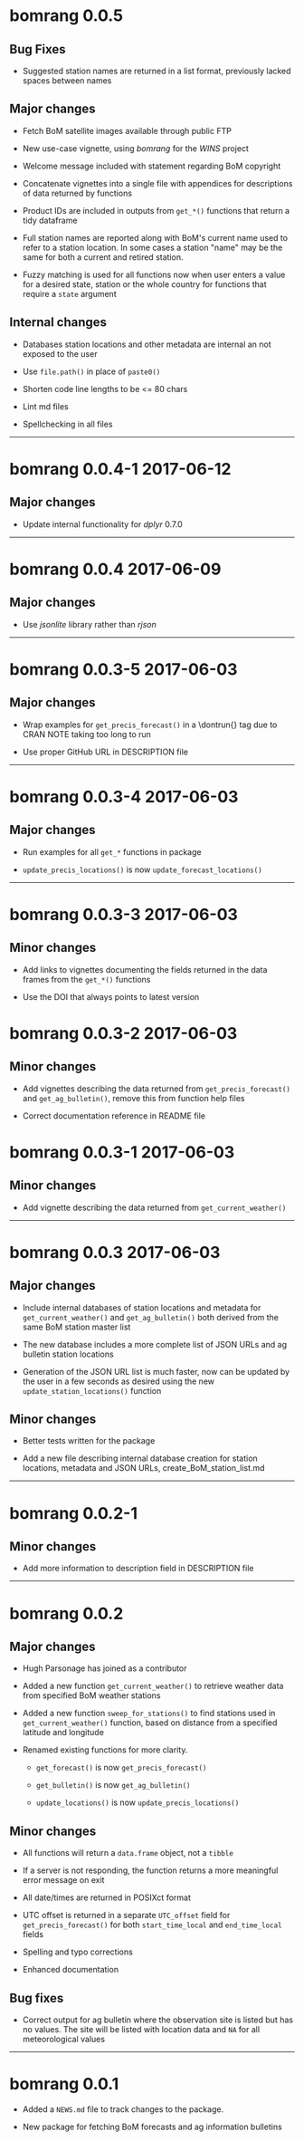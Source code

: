 # bomrang 0.0.5

## Bug Fixes

- Suggested station names are returned in a list format, previously lacked
spaces between names

## Major changes

- Fetch BoM satellite images available through public FTP

- New use-case vignette, using _bomrang_ for the _WINS_ project

- Welcome message included with statement regarding BoM copyright

- Concatenate vignettes into a single file with appendices for descriptions of
data returned by functions

- Product IDs are included in outputs from `get_*()` functions that return a
tidy dataframe

- Full station names are reported along with BoM's current name used to refer
to a station location. In some cases a station "name" may be the same for both
a current and retired station.

- Fuzzy matching is used for all functions now when user enters a value for a
desired state, station or the whole country for functions that require a `state`
argument

## Internal changes

- Databases station locations and other metadata are internal an not exposed to
the user

- Use `file.path()` in place of `paste0()`

- Shorten code line lengths to be <= 80 chars

- Lint md files

- Spellchecking in all files

--------------------------------------------------------------------------------

# bomrang 0.0.4-1 2017-06-12

## Major changes

- Update internal functionality for _dplyr_ 0.7.0

--------------------------------------------------------------------------------

# bomrang 0.0.4 2017-06-09

## Major changes

- Use _jsonlite_ library rather than _rjson_

--------------------------------------------------------------------------------

# bomrang 0.0.3-5 2017-06-03

## Major changes

- Wrap examples for `get_precis_forecast()` in a \dontrun{} tag due to CRAN NOTE
taking too long to run

- Use proper GitHub URL in DESCRIPTION file

--------------------------------------------------------------------------------

# bomrang 0.0.3-4 2017-06-03

## Major changes

- Run examples for all `get_*` functions in package

- `update_precis_locations()` is now `update_forecast_locations()`

--------------------------------------------------------------------------------

# bomrang 0.0.3-3 2017-06-03

## Minor changes

- Add links to vignettes documenting the fields returned in the data frames from
the `get_*()` functions

- Use the DOI that always points to latest version

# bomrang 0.0.3-2 2017-06-03

## Minor changes
- Add vignettes describing the data returned from `get_precis_forecast()` and
`get_ag_bulletin()`, remove this from function help files

- Correct documentation reference in README file

# bomrang 0.0.3-1 2017-06-03

## Minor changes
- Add vignette describing the data returned from `get_current_weather()`

--------------------------------------------------------------------------------

# bomrang 0.0.3 2017-06-03

## Major changes

- Include internal databases of station locations and metadata for
`get_current_weather()` and `get_ag_bulletin()` both derived from the same BoM
station master list

- The new database includes a more complete list of JSON URLs and ag bulletin
station locations

- Generation of the JSON URL list is much faster, now can be updated by the user
in a few seconds as desired using the new `update_station_locations()` function

## Minor changes
- Better tests written for the package  

- Add a new file describing internal database creation for station locations,
metadata and JSON URLs, create_BoM_station_list.md

--------------------------------------------------------------------------------

# bomrang 0.0.2-1

## Minor changes

- Add more information to description field in DESCRIPTION file

--------------------------------------------------------------------------------

# bomrang 0.0.2

## Major changes

- Hugh Parsonage has joined as a contributor  

- Added a new function `get_current_weather()` to retrieve weather data from 
specified BoM weather stations  

- Added a new function `sweep_for_stations()` to find stations used in 
`get_current_weather()` function, based on distance from a specified latitude 
and longitude

- Renamed existing functions for more clarity.

  - `get_forecast()` is now `get_precis_forecast()`

  - `get_bulletin()` is now `get_ag_bulletin()`

  - `update_locations()` is now `update_precis_locations()`

## Minor changes

- All functions will return a `data.frame` object, not a `tibble`  

- If a server is not responding, the function returns a more meaningful error
message on exit  

- All date/times are returned in POSIXct format

- UTC offset is returned in a separate `UTC_offset` field for
`get_precis_forecast()` for both `start_time_local` and `end_time_local` fields

- Spelling and typo corrections

- Enhanced documentation  

## Bug fixes

- Correct output for ag bulletin where the observation site is listed but has no
values. The site will be listed with location data and `NA` for all
meteorological values  

--------------------------------------------------------------------------------

# bomrang 0.0.1

- Added a `NEWS.md` file to track changes to the package.

- New package for fetching BoM forecasts and ag information bulletins
